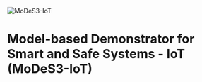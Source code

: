 ﻿![MoDeS3-IoT](https://user-images.githubusercontent.com/37378045/50242072-8703e500-03c9-11e9-90ed-0b35bac50682.png)


# **Mo**del-based **De**monstrator for **S**mart and **S**afe **S**ystems - **I**oT (MoDeS3-IoT)
